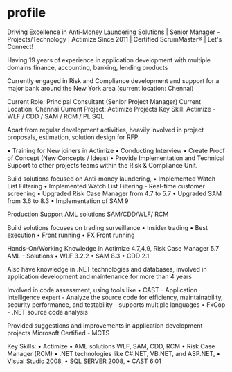 # profile
Driving Excellence in Anti-Money Laundering Solutions | Senior Manager - Projects/Technology | Actimize Since 2011 | Certified ScrumMaster® | Let's Connect!

Having 19 years of experience in application development with multiple domains finance, accounting, banking, lending products 

Currently engaged in Risk and Compliance development and support for a major bank around the New York area (current location: Chennai)

Current Role: Principal Consultant (Senior Project Manager)
Current Location: Chennai
Current Project: Actimize Projects 
Key Skill: Actimize - WLF / CDD / SAM / RCM / PL SQL

Apart from regular development activities, heavily involved in project proposals, estimation, solution design for RFP

• Training for New joiners in Actimize
• Conducting Interview
• Create Proof of Concept (New Concepts / Ideas)
• Provide Implementation and Technical Support to other projects teams within the Risk & Compliance Unit.

Build solutions focused on Anti-money laundering, 
• Implemented Watch List Filtering 
• Implemented Watch List Filtering - Real-time customer screening 
• Upgraded Risk Case Manager from 4.7 to 5.7
• Upgraded SAM from 3.6 to 8.3
• Implementation of SAM 9

Production Support AML solutions SAM/CDD/WLF/ RCM

Build solutions focuses on trading surveillance 
• Insider trading 
• Best execution 
• Front running 
• FX Front running 

Hands-On/Working Knowledge in Actimize 4.7,4,9, 
Risk Case Manager 5.7
AML - Solutions 
• WLF 3.2.2 
• SAM 8.3
• CDD 2.1

Also have knowledge in .NET technologies and databases, involved in application development and maintenance for more than 4 years

Involved in code assessment, using tools like
• CAST - Application Intelligence expert - Analyze the source code for efficiency, maintainability, security performance, and testability - supports multiple languages
• FxCop - .NET source code analysis

Provided suggestions and improvements in application development projects
Microsoft Certified - MCTS

Key Skills:
• Actimize
• AML solutions WLF, SAM, CDD, RCM
• Risk Case Manager (RCM)
• .NET technologies like C#.NET, VB.NET, and ASP.NET,
• Visual Studio 2008, 
• SQL SERVER 2008,
• CAST 6.01
